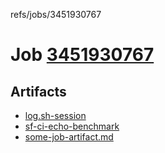 refs/jobs/3451930767

# Job [3451930767](https://github.com/rokmoln/support-firecloud/runs/3451930767?check_suite_focus=true)

## Artifacts

* [log.sh-session](log.sh-session)
* [sf-ci-echo-benchmark](sf-ci-echo-benchmark)
* [some-job-artifact.md](some-job-artifact.md)

